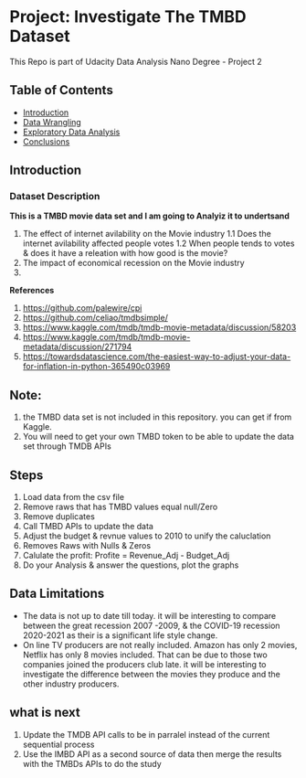 # Project: Investigate The TMBD Dataset
This Repo is part of Udacity Data Analysis Nano Degree - Project 2


## Table of Contents
<ul>
<li><a href="#intro">Introduction</a></li>
<li><a href="#wrangling">Data Wrangling</a></li>
<li><a href="#eda">Exploratory Data Analysis</a></li>
<li><a href="#conclusions">Conclusions</a></li>
</ul>

## Introduction

### Dataset Description 

**This is a TMBD movie data set and I am going to Analyiz it to undertsand**
1. The effect of internet avilability on the Movie industry
  1.1 Does the internet avilability affected people votes
  1.2 When people tends to votes & does it have a releation with how good is the movie?
3. The impact of economical recession on the Movie industry
4. 

**References**
1. https://github.com/palewire/cpi
2. https://github.com/celiao/tmdbsimple/
3. https://www.kaggle.com/tmdb/tmdb-movie-metadata/discussion/58203
4. https://www.kaggle.com/tmdb/tmdb-movie-metadata/discussion/271794
5. https://towardsdatascience.com/the-easiest-way-to-adjust-your-data-for-inflation-in-python-365490c03969

## Note:
1. the TMBD data set is not included in this repository. you can get if from Kaggle.
2. You will need to get your own TMBD token to be able to update the data set through TMDB APIs


## Steps
1. Load data from the csv file
2. Remove raws that has TMBD values equal null/Zero
3. Remove duplicates
4. Call TMBD APIs to update the data 
5. Adjust the budget & revnue values to 2010 to unify the caluclation
6. Removes Raws with Nulls & Zeros
7. Calulate the profit: Profite = Revenue_Adj - Budget_Adj
10. Do your Analysis & answer the questions, plot the graphs

## Data Limitations
- The data is not up to date till today. it will be interesting to compare between the great recession 2007 -2009, & the COVID-19 recession 2020-2021 as their is a significant life style change.
- On line TV producers are not really included. Amazon has only 2 movies, Netflix has only 8 movies included. That can be due to those two companies joined the producers club late. it will be interesting to investigate the difference between the movies they produce and the other industry producers.

## what is next
1. Update the TMDB API calls to be in parralel instead of the current sequential process
2. Use the IMBD API as a second source of data then merge the results with the TMBDs APIs to do the study 
